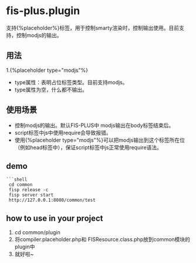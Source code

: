 fis-plus.plugin
===============
支持{%placeholder%}标签，用于控制smarty渲染时，控制输出使用。目前支持，控制modjs的输出。

## 用法
1.{%placeholder type="modjs"%}
* type属性：表明占位标签类型。目前支持modjs。
* type属性为空，什么都不输出。

## 使用场景
* 控制modjs的输出。默认FIS-PLUS中 modjs输出在body标签结束后。
* script标签中js中使用require会导致报错。
* 使用{%placeholder type="modjs"%}可以把modjs输出到这个标签所在位（例如head标签中），保证script标签中js正常使用require语法。

## demo

    ```shell
     cd common
     fisp release -c
     fisp server start
     http://127.0.0.1:8080/common/test


## how to use in your project
1. cd common/plugin
2. 将compiler.placeholder.php和 FISResource.class.php放到common模块的plugin中
3. 就好啦~